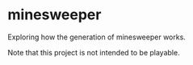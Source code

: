 # minesweeper
Exploring how the generation of minesweeper works.

Note that this project is not intended to be playable.